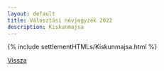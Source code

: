 ```yaml
---
layout: default
title: Választási névjegyzék 2022
description: Kiskunmajsa
---
```


{% include settlementHTMLs/Kiskunmajsa.html %}

[Vissza](./)